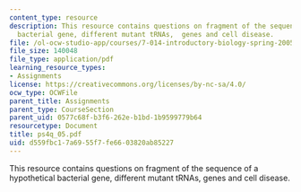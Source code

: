 ```yaml
---
content_type: resource
description: This resource contains questions on fragment of the sequence of a hypothetical
  bacterial gene, different mutant tRNAs,  genes and cell disease.
file: /ol-ocw-studio-app/courses/7-014-introductory-biology-spring-2005/d559fbc17a6955f7fe6603820ab85227_ps4q_05.pdf
file_size: 140048
file_type: application/pdf
learning_resource_types:
- Assignments
license: https://creativecommons.org/licenses/by-nc-sa/4.0/
ocw_type: OCWFile
parent_title: Assignments
parent_type: CourseSection
parent_uid: 0577c68f-b3f6-262e-b1bd-1b9599779b64
resourcetype: Document
title: ps4q_05.pdf
uid: d559fbc1-7a69-55f7-fe66-03820ab85227
---
```

This resource contains questions on fragment of the sequence of a hypothetical bacterial gene, different mutant tRNAs,  genes and cell disease.